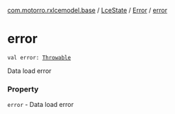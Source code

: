 [com.motorro.rxlcemodel.base](../../index.md) / [LceState](../index.md) / [Error](index.md) / [error](./error.md)

# error

`val error: `[`Throwable`](https://kotlinlang.org/api/latest/jvm/stdlib/kotlin/-throwable/index.html)

Data load error

### Property

`error` - Data load error